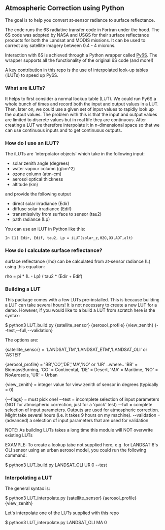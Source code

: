 ## Atmospheric Correction using Python

The goal is to help you convert at-sensor radiance to surface reflectance. 

The code runs the 6S radiative transfer code in Fortran under the hood. The 6S code was adopted by NASA and USGS for their surface reflectance products for both the Landsat and MODIS missions. It can be used to correct any satellite imagery between 0.4 - 4 microns.

Interaction with 6S is achieved through a Python wrapper called [Py6S](http://py6s.readthedocs.io/en/latest/introduction.html). The wrapper supports all the functionality of the original 6S code (and more!)
 
A key contribution in this repo is the use of interpolated look-up tables (iLUTs) to speed up Py6S.


### What are iLUTs? 


It helps to first consider a normal lookup table (LUT). We could run Py6S a whole bunch of times and record both the input and output values in a LUT. Then, later on, we could use a given set of input values to rapidly look up the output values. The problem with this is that the input and output values are limited to discrete values but in real life they are continuous. After creating a LUT we therefore interpolate it in n-dimensional space so that we can use continuous inputs and to get continuous outputs.

### How do I use an iLUT?

The iLUTs are 'interpolator objects' which take in the following input:

* solar zenith angle (degrees)
* water vapour column (g/cm^2)
* ozone column (atm-cm)
* aerosol optical thickness
* altitude (km)

and provide the following output

* direct solar irradiance (Edir)
* diffuse solar irradiance (Edif)
* transmissivity from surface to sensor (tau2)
* path radiance (Lp)

You can use an iLUT in Python like this:

```
In [1] Edir, Edif, tau2, Lp = iLUT(solar_z,H2O,O3,AOT,alt)
```

### How do I calculate surface reflectance?

surface reflectance (rho) can be calculated from at-sensor radiance (L) using this equation:

rho = pi * (L - Lp) / tau2 * (Edir + Edif)


### Building a LUT

This package comes with a few LUTs pre-installed. This is because building a LUT can take several hours! It is not necessary to create a new LUT for a demo. However, if you would like to a build a LUT from scratch here is the syntax:

$ python3 LUT_build.py {satellite_sensor} {aerosol_profile} {view_zenith} {--test,--full,--validation}

The options are:

{satellite_sensor} = 'LANDSAT_TM','LANDSAT_ETM','LANDSAT_OLI' or 'ASTER'

{aerosol_profile} = 'BB','CO','DE','MA','NO' or 'UR'
  ..where..
  'BB' = BiomassBurning,
  'CO' = Continental,
  'DE' = Desert,
  'MA' = Maritime,
  'NO' = NoAerosols,
  'UR' = Urban

{view_zenith} = integer value for view zenith of sensor in degrees (typically = 0)

{--flags} = must pick one!
  --test = incomplete selection of input parameters (NOT for atmospheric correction, just for a 'quick' test)
  --full = complete selection of input parameters. Outputs are used for atmospheric correction. Might take several hours (i.e. it takes 9 hours on my machine).
  --validation = (advanced) a selection of input parameters that are used for validation

NOTE: As building LUTs takes a long time this module will NOT overwrite existing LUTs

EXAMPLE: To create a lookup tabe not supplied here, e.g. for LANDSAT 8's OLI sensor using an urban aerosol model, you could run the following command:

$ python3 LUT_build.py LANDSAT_OLI UR 0 --test

### Interpolating a LUT

The general syntax is:

$ python3 LUT_interpolate.py {satellite_sensor} {aerosol_profile} {view_zenith}

Let's interpolate one of the LUTs supplied with this repo

$ python3 LUT_interpolate.py LANDSAT_OLI MA 0




